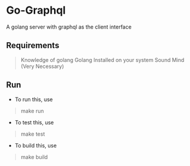 # Go-Graphql
A golang server with graphql as the client interface

## Requirements
> Knowledge of golang
> Golang Installed on your system
> Sound Mind (Very Necessary)

## Run
- To run this, use 
> make run
- To test this, use
> make test
- To build this, use
> make build
